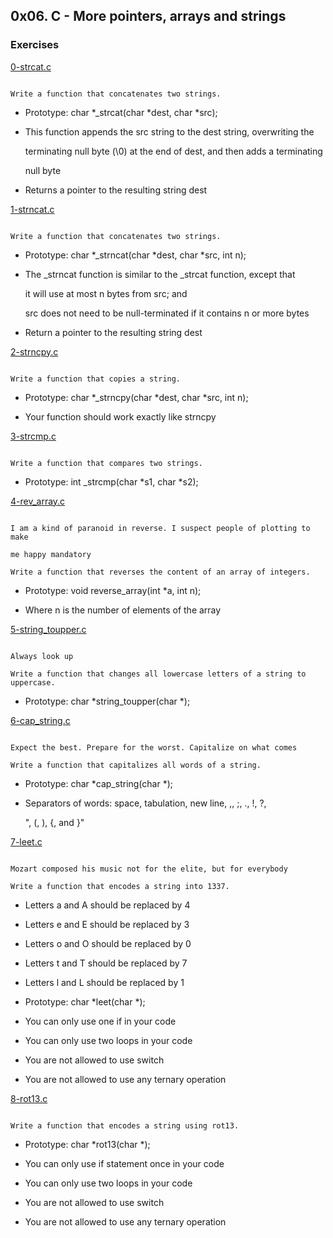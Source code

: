 ## 0x06. C - More pointers, arrays and strings

### Exercises

[0-strcat.c](./0-strcat.c)

```

Write a function that concatenates two strings.

```

* Prototype: char *_strcat(char *dest, char *src);

* This function appends the src string to the dest string, overwriting the

  terminating null byte (\0) at the end of dest, and then adds a terminating

  null byte

* Returns a pointer to the resulting string dest

[1-strncat.c](./1-strncat.c)

```

Write a function that concatenates two strings.

```

* Prototype: char *_strncat(char *dest, char *src, int n);

* The _strncat function is similar to the _strcat function, except that

  it will use at most n bytes from src; and

  src does not need to be null-terminated if it contains n or more bytes

* Return a pointer to the resulting string dest

[2-strncpy.c](./2-strncpy.c)

```

Write a function that copies a string.

```

* Prototype: char *_strncpy(char *dest, char *src, int n);

* Your function should work exactly like strncpy

[3-strcmp.c](./3-strcmp.c)

```

Write a function that compares two strings.

```

* Prototype: int _strcmp(char *s1, char *s2);

[4-rev_array.c](./4-rev_array.c)

```

I am a kind of paranoid in reverse. I suspect people of plotting to make

me happy mandatory

Write a function that reverses the content of an array of integers.

```

* Prototype: void reverse_array(int *a, int n);

* Where n is the number of elements of the array

[5-string_toupper.c](./5-string_toupper.c)

```

Always look up

Write a function that changes all lowercase letters of a string to uppercase.

```

* Prototype: char *string_toupper(char *);

[6-cap_string.c](./6-cap_string.c)

```

Expect the best. Prepare for the worst. Capitalize on what comes

Write a function that capitalizes all words of a string.

```

* Prototype: char *cap_string(char *);

* Separators of words: space, tabulation, new line, ,, ;, ., !, ?,

  ", (, ), {, and }"

[7-leet.c](./7-leet.c)

```

Mozart composed his music not for the elite, but for everybody

Write a function that encodes a string into 1337.

```

* Letters a and A should be replaced by 4

* Letters e and E should be replaced by 3

* Letters o and O should be replaced by 0

* Letters t and T should be replaced by 7

* Letters l and L should be replaced by 1

* Prototype: char *leet(char *);

* You can only use one if in your code

* You can only use two loops in your code

* You are not allowed to use switch

* You are not allowed to use any ternary operation

[8-rot13.c](./8-rot13.c)

```

Write a function that encodes a string using rot13.

```

* Prototype: char *rot13(char *);

* You can only use if statement once in your code

* You can only use two loops in your code

* You are not allowed to use switch

* You are not allowed to use any ternary operation
